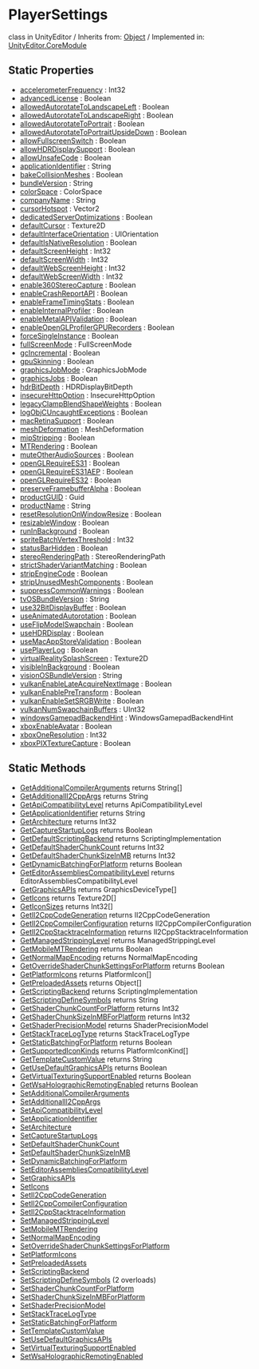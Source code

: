 # PlayerSettings
class in UnityEditor
 / Inherits from: <a href="https://docs.unity3d.com/6000.2/Documentation/ScriptReference/Object.html">Object</a> / Implemented in: <a href="https://docs.unity3d.com/6000.2/Documentation/ScriptReference/UnityEditor.CoreModule.html">UnityEditor.CoreModule</a>

## Static Properties
- <a href="https://docs.unity3d.com/6000.2/Documentation/ScriptReference/PlayerSettings-accelerometerFrequency.html">accelerometerFrequency</a> : Int32
- <a href="https://docs.unity3d.com/6000.2/Documentation/ScriptReference/PlayerSettings-advancedLicense.html">advancedLicense</a> : Boolean
- <a href="https://docs.unity3d.com/6000.2/Documentation/ScriptReference/PlayerSettings-allowedAutorotateToLandscapeLeft.html">allowedAutorotateToLandscapeLeft</a> : Boolean
- <a href="https://docs.unity3d.com/6000.2/Documentation/ScriptReference/PlayerSettings-allowedAutorotateToLandscapeRight.html">allowedAutorotateToLandscapeRight</a> : Boolean
- <a href="https://docs.unity3d.com/6000.2/Documentation/ScriptReference/PlayerSettings-allowedAutorotateToPortrait.html">allowedAutorotateToPortrait</a> : Boolean
- <a href="https://docs.unity3d.com/6000.2/Documentation/ScriptReference/PlayerSettings-allowedAutorotateToPortraitUpsideDown.html">allowedAutorotateToPortraitUpsideDown</a> : Boolean
- <a href="https://docs.unity3d.com/6000.2/Documentation/ScriptReference/PlayerSettings-allowFullscreenSwitch.html">allowFullscreenSwitch</a> : Boolean
- <a href="https://docs.unity3d.com/6000.2/Documentation/ScriptReference/PlayerSettings-allowHDRDisplaySupport.html">allowHDRDisplaySupport</a> : Boolean
- <a href="https://docs.unity3d.com/6000.2/Documentation/ScriptReference/PlayerSettings-allowUnsafeCode.html">allowUnsafeCode</a> : Boolean
- <a href="https://docs.unity3d.com/6000.2/Documentation/ScriptReference/PlayerSettings-applicationIdentifier.html">applicationIdentifier</a> : String
- <a href="https://docs.unity3d.com/6000.2/Documentation/ScriptReference/PlayerSettings-bakeCollisionMeshes.html">bakeCollisionMeshes</a> : Boolean
- <a href="https://docs.unity3d.com/6000.2/Documentation/ScriptReference/PlayerSettings-bundleVersion.html">bundleVersion</a> : String
- <a href="https://docs.unity3d.com/6000.2/Documentation/ScriptReference/PlayerSettings-colorSpace.html">colorSpace</a> : ColorSpace
- <a href="https://docs.unity3d.com/6000.2/Documentation/ScriptReference/PlayerSettings-companyName.html">companyName</a> : String
- <a href="https://docs.unity3d.com/6000.2/Documentation/ScriptReference/PlayerSettings-cursorHotspot.html">cursorHotspot</a> : Vector2
- <a href="https://docs.unity3d.com/6000.2/Documentation/ScriptReference/PlayerSettings-dedicatedServerOptimizations.html">dedicatedServerOptimizations</a> : Boolean
- <a href="https://docs.unity3d.com/6000.2/Documentation/ScriptReference/PlayerSettings-defaultCursor.html">defaultCursor</a> : Texture2D
- <a href="https://docs.unity3d.com/6000.2/Documentation/ScriptReference/PlayerSettings-defaultInterfaceOrientation.html">defaultInterfaceOrientation</a> : UIOrientation
- <a href="https://docs.unity3d.com/6000.2/Documentation/ScriptReference/PlayerSettings-defaultIsNativeResolution.html">defaultIsNativeResolution</a> : Boolean
- <a href="https://docs.unity3d.com/6000.2/Documentation/ScriptReference/PlayerSettings-defaultScreenHeight.html">defaultScreenHeight</a> : Int32
- <a href="https://docs.unity3d.com/6000.2/Documentation/ScriptReference/PlayerSettings-defaultScreenWidth.html">defaultScreenWidth</a> : Int32
- <a href="https://docs.unity3d.com/6000.2/Documentation/ScriptReference/PlayerSettings-defaultWebScreenHeight.html">defaultWebScreenHeight</a> : Int32
- <a href="https://docs.unity3d.com/6000.2/Documentation/ScriptReference/PlayerSettings-defaultWebScreenWidth.html">defaultWebScreenWidth</a> : Int32
- <a href="https://docs.unity3d.com/6000.2/Documentation/ScriptReference/PlayerSettings-enable360StereoCapture.html">enable360StereoCapture</a> : Boolean
- <a href="https://docs.unity3d.com/6000.2/Documentation/ScriptReference/PlayerSettings-enableCrashReportAPI.html">enableCrashReportAPI</a> : Boolean
- <a href="https://docs.unity3d.com/6000.2/Documentation/ScriptReference/PlayerSettings-enableFrameTimingStats.html">enableFrameTimingStats</a> : Boolean
- <a href="https://docs.unity3d.com/6000.2/Documentation/ScriptReference/PlayerSettings-enableInternalProfiler.html">enableInternalProfiler</a> : Boolean
- <a href="https://docs.unity3d.com/6000.2/Documentation/ScriptReference/PlayerSettings-enableMetalAPIValidation.html">enableMetalAPIValidation</a> : Boolean
- <a href="https://docs.unity3d.com/6000.2/Documentation/ScriptReference/PlayerSettings-enableOpenGLProfilerGPURecorders.html">enableOpenGLProfilerGPURecorders</a> : Boolean
- <a href="https://docs.unity3d.com/6000.2/Documentation/ScriptReference/PlayerSettings-forceSingleInstance.html">forceSingleInstance</a> : Boolean
- <a href="https://docs.unity3d.com/6000.2/Documentation/ScriptReference/PlayerSettings-fullScreenMode.html">fullScreenMode</a> : FullScreenMode
- <a href="https://docs.unity3d.com/6000.2/Documentation/ScriptReference/PlayerSettings-gcIncremental.html">gcIncremental</a> : Boolean
- <a href="https://docs.unity3d.com/6000.2/Documentation/ScriptReference/PlayerSettings-gpuSkinning.html">gpuSkinning</a> : Boolean
- <a href="https://docs.unity3d.com/6000.2/Documentation/ScriptReference/PlayerSettings-graphicsJobMode.html">graphicsJobMode</a> : GraphicsJobMode
- <a href="https://docs.unity3d.com/6000.2/Documentation/ScriptReference/PlayerSettings-graphicsJobs.html">graphicsJobs</a> : Boolean
- <a href="https://docs.unity3d.com/6000.2/Documentation/ScriptReference/PlayerSettings-hdrBitDepth.html">hdrBitDepth</a> : HDRDisplayBitDepth
- <a href="https://docs.unity3d.com/6000.2/Documentation/ScriptReference/PlayerSettings-insecureHttpOption.html">insecureHttpOption</a> : InsecureHttpOption
- <a href="https://docs.unity3d.com/6000.2/Documentation/ScriptReference/PlayerSettings-legacyClampBlendShapeWeights.html">legacyClampBlendShapeWeights</a> : Boolean
- <a href="https://docs.unity3d.com/6000.2/Documentation/ScriptReference/PlayerSettings-logObjCUncaughtExceptions.html">logObjCUncaughtExceptions</a> : Boolean
- <a href="https://docs.unity3d.com/6000.2/Documentation/ScriptReference/PlayerSettings-macRetinaSupport.html">macRetinaSupport</a> : Boolean
- <a href="https://docs.unity3d.com/6000.2/Documentation/ScriptReference/PlayerSettings-meshDeformation.html">meshDeformation</a> : MeshDeformation
- <a href="https://docs.unity3d.com/6000.2/Documentation/ScriptReference/PlayerSettings-mipStripping.html">mipStripping</a> : Boolean
- <a href="https://docs.unity3d.com/6000.2/Documentation/ScriptReference/PlayerSettings-MTRendering.html">MTRendering</a> : Boolean
- <a href="https://docs.unity3d.com/6000.2/Documentation/ScriptReference/PlayerSettings-muteOtherAudioSources.html">muteOtherAudioSources</a> : Boolean
- <a href="https://docs.unity3d.com/6000.2/Documentation/ScriptReference/PlayerSettings-openGLRequireES31.html">openGLRequireES31</a> : Boolean
- <a href="https://docs.unity3d.com/6000.2/Documentation/ScriptReference/PlayerSettings-openGLRequireES31AEP.html">openGLRequireES31AEP</a> : Boolean
- <a href="https://docs.unity3d.com/6000.2/Documentation/ScriptReference/PlayerSettings-openGLRequireES32.html">openGLRequireES32</a> : Boolean
- <a href="https://docs.unity3d.com/6000.2/Documentation/ScriptReference/PlayerSettings-preserveFramebufferAlpha.html">preserveFramebufferAlpha</a> : Boolean
- <a href="https://docs.unity3d.com/6000.2/Documentation/ScriptReference/PlayerSettings-productGUID.html">productGUID</a> : Guid
- <a href="https://docs.unity3d.com/6000.2/Documentation/ScriptReference/PlayerSettings-productName.html">productName</a> : String
- <a href="https://docs.unity3d.com/6000.2/Documentation/ScriptReference/PlayerSettings-resetResolutionOnWindowResize.html">resetResolutionOnWindowResize</a> : Boolean
- <a href="https://docs.unity3d.com/6000.2/Documentation/ScriptReference/PlayerSettings-resizableWindow.html">resizableWindow</a> : Boolean
- <a href="https://docs.unity3d.com/6000.2/Documentation/ScriptReference/PlayerSettings-runInBackground.html">runInBackground</a> : Boolean
- <a href="https://docs.unity3d.com/6000.2/Documentation/ScriptReference/PlayerSettings-spriteBatchVertexThreshold.html">spriteBatchVertexThreshold</a> : Int32
- <a href="https://docs.unity3d.com/6000.2/Documentation/ScriptReference/PlayerSettings-statusBarHidden.html">statusBarHidden</a> : Boolean
- <a href="https://docs.unity3d.com/6000.2/Documentation/ScriptReference/PlayerSettings-stereoRenderingPath.html">stereoRenderingPath</a> : StereoRenderingPath
- <a href="https://docs.unity3d.com/6000.2/Documentation/ScriptReference/PlayerSettings-strictShaderVariantMatching.html">strictShaderVariantMatching</a> : Boolean
- <a href="https://docs.unity3d.com/6000.2/Documentation/ScriptReference/PlayerSettings-stripEngineCode.html">stripEngineCode</a> : Boolean
- <a href="https://docs.unity3d.com/6000.2/Documentation/ScriptReference/PlayerSettings-stripUnusedMeshComponents.html">stripUnusedMeshComponents</a> : Boolean
- <a href="https://docs.unity3d.com/6000.2/Documentation/ScriptReference/PlayerSettings-suppressCommonWarnings.html">suppressCommonWarnings</a> : Boolean
- <a href="https://docs.unity3d.com/6000.2/Documentation/ScriptReference/PlayerSettings-tvOSBundleVersion.html">tvOSBundleVersion</a> : String
- <a href="https://docs.unity3d.com/6000.2/Documentation/ScriptReference/PlayerSettings-use32BitDisplayBuffer.html">use32BitDisplayBuffer</a> : Boolean
- <a href="https://docs.unity3d.com/6000.2/Documentation/ScriptReference/PlayerSettings-useAnimatedAutorotation.html">useAnimatedAutorotation</a> : Boolean
- <a href="https://docs.unity3d.com/6000.2/Documentation/ScriptReference/PlayerSettings-useFlipModelSwapchain.html">useFlipModelSwapchain</a> : Boolean
- <a href="https://docs.unity3d.com/6000.2/Documentation/ScriptReference/PlayerSettings-useHDRDisplay.html">useHDRDisplay</a> : Boolean
- <a href="https://docs.unity3d.com/6000.2/Documentation/ScriptReference/PlayerSettings-useMacAppStoreValidation.html">useMacAppStoreValidation</a> : Boolean
- <a href="https://docs.unity3d.com/6000.2/Documentation/ScriptReference/PlayerSettings-usePlayerLog.html">usePlayerLog</a> : Boolean
- <a href="https://docs.unity3d.com/6000.2/Documentation/ScriptReference/PlayerSettings-virtualRealitySplashScreen.html">virtualRealitySplashScreen</a> : Texture2D
- <a href="https://docs.unity3d.com/6000.2/Documentation/ScriptReference/PlayerSettings-visibleInBackground.html">visibleInBackground</a> : Boolean
- <a href="https://docs.unity3d.com/6000.2/Documentation/ScriptReference/PlayerSettings-visionOSBundleVersion.html">visionOSBundleVersion</a> : String
- <a href="https://docs.unity3d.com/6000.2/Documentation/ScriptReference/PlayerSettings-vulkanEnableLateAcquireNextImage.html">vulkanEnableLateAcquireNextImage</a> : Boolean
- <a href="https://docs.unity3d.com/6000.2/Documentation/ScriptReference/PlayerSettings-vulkanEnablePreTransform.html">vulkanEnablePreTransform</a> : Boolean
- <a href="https://docs.unity3d.com/6000.2/Documentation/ScriptReference/PlayerSettings-vulkanEnableSetSRGBWrite.html">vulkanEnableSetSRGBWrite</a> : Boolean
- <a href="https://docs.unity3d.com/6000.2/Documentation/ScriptReference/PlayerSettings-vulkanNumSwapchainBuffers.html">vulkanNumSwapchainBuffers</a> : UInt32
- <a href="https://docs.unity3d.com/6000.2/Documentation/ScriptReference/PlayerSettings-windowsGamepadBackendHint.html">windowsGamepadBackendHint</a> : WindowsGamepadBackendHint
- <a href="https://docs.unity3d.com/6000.2/Documentation/ScriptReference/PlayerSettings-xboxEnableAvatar.html">xboxEnableAvatar</a> : Boolean
- <a href="https://docs.unity3d.com/6000.2/Documentation/ScriptReference/PlayerSettings-xboxOneResolution.html">xboxOneResolution</a> : Int32
- <a href="https://docs.unity3d.com/6000.2/Documentation/ScriptReference/PlayerSettings-xboxPIXTextureCapture.html">xboxPIXTextureCapture</a> : Boolean

## Static Methods
- <a href="https://docs.unity3d.com/6000.2/Documentation/ScriptReference/PlayerSettings.GetAdditionalCompilerArguments.html">GetAdditionalCompilerArguments</a> returns String[]
- <a href="https://docs.unity3d.com/6000.2/Documentation/ScriptReference/PlayerSettings.GetAdditionalIl2CppArgs.html">GetAdditionalIl2CppArgs</a> returns String
- <a href="https://docs.unity3d.com/6000.2/Documentation/ScriptReference/PlayerSettings.GetApiCompatibilityLevel.html">GetApiCompatibilityLevel</a> returns ApiCompatibilityLevel
- <a href="https://docs.unity3d.com/6000.2/Documentation/ScriptReference/PlayerSettings.GetApplicationIdentifier.html">GetApplicationIdentifier</a> returns String
- <a href="https://docs.unity3d.com/6000.2/Documentation/ScriptReference/PlayerSettings.GetArchitecture.html">GetArchitecture</a> returns Int32
- <a href="https://docs.unity3d.com/6000.2/Documentation/ScriptReference/PlayerSettings.GetCaptureStartupLogs.html">GetCaptureStartupLogs</a> returns Boolean
- <a href="https://docs.unity3d.com/6000.2/Documentation/ScriptReference/PlayerSettings.GetDefaultScriptingBackend.html">GetDefaultScriptingBackend</a> returns ScriptingImplementation
- <a href="https://docs.unity3d.com/6000.2/Documentation/ScriptReference/PlayerSettings.GetDefaultShaderChunkCount.html">GetDefaultShaderChunkCount</a> returns Int32
- <a href="https://docs.unity3d.com/6000.2/Documentation/ScriptReference/PlayerSettings.GetDefaultShaderChunkSizeInMB.html">GetDefaultShaderChunkSizeInMB</a> returns Int32
- <a href="https://docs.unity3d.com/6000.2/Documentation/ScriptReference/PlayerSettings.GetDynamicBatchingForPlatform.html">GetDynamicBatchingForPlatform</a> returns Boolean
- <a href="https://docs.unity3d.com/6000.2/Documentation/ScriptReference/PlayerSettings.GetEditorAssembliesCompatibilityLevel.html">GetEditorAssembliesCompatibilityLevel</a> returns EditorAssembliesCompatibilityLevel
- <a href="https://docs.unity3d.com/6000.2/Documentation/ScriptReference/PlayerSettings.GetGraphicsAPIs.html">GetGraphicsAPIs</a> returns GraphicsDeviceType[]
- <a href="https://docs.unity3d.com/6000.2/Documentation/ScriptReference/PlayerSettings.GetIcons.html">GetIcons</a> returns Texture2D[]
- <a href="https://docs.unity3d.com/6000.2/Documentation/ScriptReference/PlayerSettings.GetIconSizes.html">GetIconSizes</a> returns Int32[]
- <a href="https://docs.unity3d.com/6000.2/Documentation/ScriptReference/PlayerSettings.GetIl2CppCodeGeneration.html">GetIl2CppCodeGeneration</a> returns Il2CppCodeGeneration
- <a href="https://docs.unity3d.com/6000.2/Documentation/ScriptReference/PlayerSettings.GetIl2CppCompilerConfiguration.html">GetIl2CppCompilerConfiguration</a> returns Il2CppCompilerConfiguration
- <a href="https://docs.unity3d.com/6000.2/Documentation/ScriptReference/PlayerSettings.GetIl2CppStacktraceInformation.html">GetIl2CppStacktraceInformation</a> returns Il2CppStacktraceInformation
- <a href="https://docs.unity3d.com/6000.2/Documentation/ScriptReference/PlayerSettings.GetManagedStrippingLevel.html">GetManagedStrippingLevel</a> returns ManagedStrippingLevel
- <a href="https://docs.unity3d.com/6000.2/Documentation/ScriptReference/PlayerSettings.GetMobileMTRendering.html">GetMobileMTRendering</a> returns Boolean
- <a href="https://docs.unity3d.com/6000.2/Documentation/ScriptReference/PlayerSettings.GetNormalMapEncoding.html">GetNormalMapEncoding</a> returns NormalMapEncoding
- <a href="https://docs.unity3d.com/6000.2/Documentation/ScriptReference/PlayerSettings.GetOverrideShaderChunkSettingsForPlatform.html">GetOverrideShaderChunkSettingsForPlatform</a> returns Boolean
- <a href="https://docs.unity3d.com/6000.2/Documentation/ScriptReference/PlayerSettings.GetPlatformIcons.html">GetPlatformIcons</a> returns PlatformIcon[]
- <a href="https://docs.unity3d.com/6000.2/Documentation/ScriptReference/PlayerSettings.GetPreloadedAssets.html">GetPreloadedAssets</a> returns Object[]
- <a href="https://docs.unity3d.com/6000.2/Documentation/ScriptReference/PlayerSettings.GetScriptingBackend.html">GetScriptingBackend</a> returns ScriptingImplementation
- <a href="https://docs.unity3d.com/6000.2/Documentation/ScriptReference/PlayerSettings.GetScriptingDefineSymbols.html">GetScriptingDefineSymbols</a> returns String
- <a href="https://docs.unity3d.com/6000.2/Documentation/ScriptReference/PlayerSettings.GetShaderChunkCountForPlatform.html">GetShaderChunkCountForPlatform</a> returns Int32
- <a href="https://docs.unity3d.com/6000.2/Documentation/ScriptReference/PlayerSettings.GetShaderChunkSizeInMBForPlatform.html">GetShaderChunkSizeInMBForPlatform</a> returns Int32
- <a href="https://docs.unity3d.com/6000.2/Documentation/ScriptReference/PlayerSettings.GetShaderPrecisionModel.html">GetShaderPrecisionModel</a> returns ShaderPrecisionModel
- <a href="https://docs.unity3d.com/6000.2/Documentation/ScriptReference/PlayerSettings.GetStackTraceLogType.html">GetStackTraceLogType</a> returns StackTraceLogType
- <a href="https://docs.unity3d.com/6000.2/Documentation/ScriptReference/PlayerSettings.GetStaticBatchingForPlatform.html">GetStaticBatchingForPlatform</a> returns Boolean
- <a href="https://docs.unity3d.com/6000.2/Documentation/ScriptReference/PlayerSettings.GetSupportedIconKinds.html">GetSupportedIconKinds</a> returns PlatformIconKind[]
- <a href="https://docs.unity3d.com/6000.2/Documentation/ScriptReference/PlayerSettings.GetTemplateCustomValue.html">GetTemplateCustomValue</a> returns String
- <a href="https://docs.unity3d.com/6000.2/Documentation/ScriptReference/PlayerSettings.GetUseDefaultGraphicsAPIs.html">GetUseDefaultGraphicsAPIs</a> returns Boolean
- <a href="https://docs.unity3d.com/6000.2/Documentation/ScriptReference/PlayerSettings.GetVirtualTexturingSupportEnabled.html">GetVirtualTexturingSupportEnabled</a> returns Boolean
- <a href="https://docs.unity3d.com/6000.2/Documentation/ScriptReference/PlayerSettings.GetWsaHolographicRemotingEnabled.html">GetWsaHolographicRemotingEnabled</a> returns Boolean
- <a href="https://docs.unity3d.com/6000.2/Documentation/ScriptReference/PlayerSettings.SetAdditionalCompilerArguments.html">SetAdditionalCompilerArguments</a>
- <a href="https://docs.unity3d.com/6000.2/Documentation/ScriptReference/PlayerSettings.SetAdditionalIl2CppArgs.html">SetAdditionalIl2CppArgs</a>
- <a href="https://docs.unity3d.com/6000.2/Documentation/ScriptReference/PlayerSettings.SetApiCompatibilityLevel.html">SetApiCompatibilityLevel</a>
- <a href="https://docs.unity3d.com/6000.2/Documentation/ScriptReference/PlayerSettings.SetApplicationIdentifier.html">SetApplicationIdentifier</a>
- <a href="https://docs.unity3d.com/6000.2/Documentation/ScriptReference/PlayerSettings.SetArchitecture.html">SetArchitecture</a>
- <a href="https://docs.unity3d.com/6000.2/Documentation/ScriptReference/PlayerSettings.SetCaptureStartupLogs.html">SetCaptureStartupLogs</a>
- <a href="https://docs.unity3d.com/6000.2/Documentation/ScriptReference/PlayerSettings.SetDefaultShaderChunkCount.html">SetDefaultShaderChunkCount</a>
- <a href="https://docs.unity3d.com/6000.2/Documentation/ScriptReference/PlayerSettings.SetDefaultShaderChunkSizeInMB.html">SetDefaultShaderChunkSizeInMB</a>
- <a href="https://docs.unity3d.com/6000.2/Documentation/ScriptReference/PlayerSettings.SetDynamicBatchingForPlatform.html">SetDynamicBatchingForPlatform</a>
- <a href="https://docs.unity3d.com/6000.2/Documentation/ScriptReference/PlayerSettings.SetEditorAssembliesCompatibilityLevel.html">SetEditorAssembliesCompatibilityLevel</a>
- <a href="https://docs.unity3d.com/6000.2/Documentation/ScriptReference/PlayerSettings.SetGraphicsAPIs.html">SetGraphicsAPIs</a>
- <a href="https://docs.unity3d.com/6000.2/Documentation/ScriptReference/PlayerSettings.SetIcons.html">SetIcons</a>
- <a href="https://docs.unity3d.com/6000.2/Documentation/ScriptReference/PlayerSettings.SetIl2CppCodeGeneration.html">SetIl2CppCodeGeneration</a>
- <a href="https://docs.unity3d.com/6000.2/Documentation/ScriptReference/PlayerSettings.SetIl2CppCompilerConfiguration.html">SetIl2CppCompilerConfiguration</a>
- <a href="https://docs.unity3d.com/6000.2/Documentation/ScriptReference/PlayerSettings.SetIl2CppStacktraceInformation.html">SetIl2CppStacktraceInformation</a>
- <a href="https://docs.unity3d.com/6000.2/Documentation/ScriptReference/PlayerSettings.SetManagedStrippingLevel.html">SetManagedStrippingLevel</a>
- <a href="https://docs.unity3d.com/6000.2/Documentation/ScriptReference/PlayerSettings.SetMobileMTRendering.html">SetMobileMTRendering</a>
- <a href="https://docs.unity3d.com/6000.2/Documentation/ScriptReference/PlayerSettings.SetNormalMapEncoding.html">SetNormalMapEncoding</a>
- <a href="https://docs.unity3d.com/6000.2/Documentation/ScriptReference/PlayerSettings.SetOverrideShaderChunkSettingsForPlatform.html">SetOverrideShaderChunkSettingsForPlatform</a>
- <a href="https://docs.unity3d.com/6000.2/Documentation/ScriptReference/PlayerSettings.SetPlatformIcons.html">SetPlatformIcons</a>
- <a href="https://docs.unity3d.com/6000.2/Documentation/ScriptReference/PlayerSettings.SetPreloadedAssets.html">SetPreloadedAssets</a>
- <a href="https://docs.unity3d.com/6000.2/Documentation/ScriptReference/PlayerSettings.SetScriptingBackend.html">SetScriptingBackend</a>
- <a href="https://docs.unity3d.com/6000.2/Documentation/ScriptReference/PlayerSettings.SetScriptingDefineSymbols.html">SetScriptingDefineSymbols</a> (2 overloads)
- <a href="https://docs.unity3d.com/6000.2/Documentation/ScriptReference/PlayerSettings.SetShaderChunkCountForPlatform.html">SetShaderChunkCountForPlatform</a>
- <a href="https://docs.unity3d.com/6000.2/Documentation/ScriptReference/PlayerSettings.SetShaderChunkSizeInMBForPlatform.html">SetShaderChunkSizeInMBForPlatform</a>
- <a href="https://docs.unity3d.com/6000.2/Documentation/ScriptReference/PlayerSettings.SetShaderPrecisionModel.html">SetShaderPrecisionModel</a>
- <a href="https://docs.unity3d.com/6000.2/Documentation/ScriptReference/PlayerSettings.SetStackTraceLogType.html">SetStackTraceLogType</a>
- <a href="https://docs.unity3d.com/6000.2/Documentation/ScriptReference/PlayerSettings.SetStaticBatchingForPlatform.html">SetStaticBatchingForPlatform</a>
- <a href="https://docs.unity3d.com/6000.2/Documentation/ScriptReference/PlayerSettings.SetTemplateCustomValue.html">SetTemplateCustomValue</a>
- <a href="https://docs.unity3d.com/6000.2/Documentation/ScriptReference/PlayerSettings.SetUseDefaultGraphicsAPIs.html">SetUseDefaultGraphicsAPIs</a>
- <a href="https://docs.unity3d.com/6000.2/Documentation/ScriptReference/PlayerSettings.SetVirtualTexturingSupportEnabled.html">SetVirtualTexturingSupportEnabled</a>
- <a href="https://docs.unity3d.com/6000.2/Documentation/ScriptReference/PlayerSettings.SetWsaHolographicRemotingEnabled.html">SetWsaHolographicRemotingEnabled</a>
